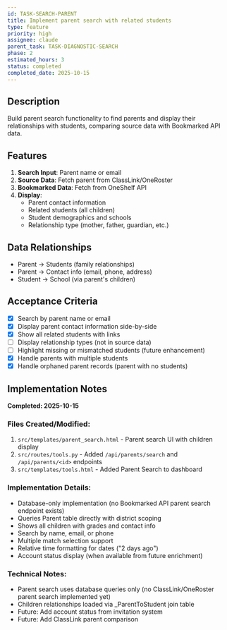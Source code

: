 ```yaml
---
id: TASK-SEARCH-PARENT
title: Implement parent search with related students
type: feature
priority: high
assignee: claude
parent_task: TASK-DIAGNOSTIC-SEARCH
phase: 2
estimated_hours: 3
status: completed
completed_date: 2025-10-15
---
```


## Description
Build parent search functionality to find parents and display their relationships with students, comparing source data with Bookmarked API data.

## Features
1. **Search Input**: Parent name or email
2. **Source Data**: Fetch parent from ClassLink/OneRoster
3. **Bookmarked Data**: Fetch from OneShelf API
4. **Display**:
   - Parent contact information
   - Related students (all children)
   - Student demographics and schools
   - Relationship type (mother, father, guardian, etc.)

## Data Relationships
- Parent → Students (family relationships)
- Parent → Contact info (email, phone, address)
- Student → School (via parent's children)

## Acceptance Criteria
- [x] Search by parent name or email
- [x] Display parent contact information side-by-side
- [x] Show all related students with links
- [ ] Display relationship types (not in source data)
- [ ] Highlight missing or mismatched students (future enhancement)
- [x] Handle parents with multiple students
- [x] Handle orphaned parent records (parent with no students)

## Implementation Notes
**Completed: 2025-10-15**

### Files Created/Modified:
1. `src/templates/parent_search.html` - Parent search UI with children display
2. `src/routes/tools.py` - Added `/api/parents/search` and `/api/parents/<id>` endpoints
3. `src/templates/tools.html` - Added Parent Search to dashboard

### Implementation Details:
- Database-only implementation (no Bookmarked API parent search endpoint exists)
- Queries Parent table directly with district scoping
- Shows all children with grades and contact info
- Search by name, email, or phone
- Multiple match selection support
- Relative time formatting for dates ("2 days ago")
- Account status display (when available from future enrichment)

### Technical Notes:
- Parent search uses database queries only (no ClassLink/OneRoster parent search implemented yet)
- Children relationships loaded via _ParentToStudent join table
- Future: Add account status from invitation system
- Future: Add ClassLink parent comparison
